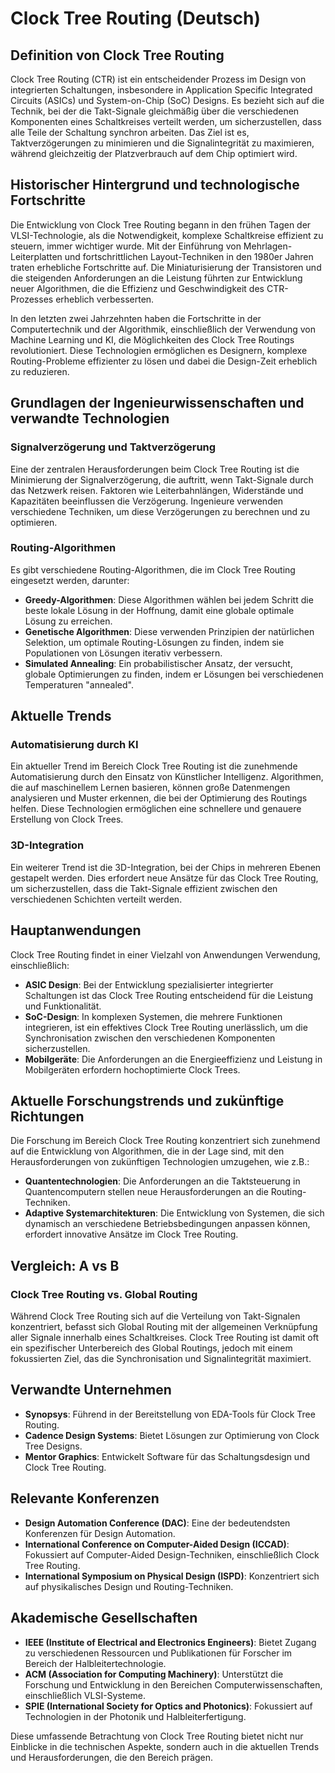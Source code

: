 # Clock Tree Routing (Deutsch)

## Definition von Clock Tree Routing

Clock Tree Routing (CTR) ist ein entscheidender Prozess im Design von integrierten Schaltungen, insbesondere in Application Specific Integrated Circuits (ASICs) und System-on-Chip (SoC) Designs. Es bezieht sich auf die Technik, bei der die Takt-Signale gleichmäßig über die verschiedenen Komponenten eines Schaltkreises verteilt werden, um sicherzustellen, dass alle Teile der Schaltung synchron arbeiten. Das Ziel ist es, Taktverzögerungen zu minimieren und die Signalintegrität zu maximieren, während gleichzeitig der Platzverbrauch auf dem Chip optimiert wird.

## Historischer Hintergrund und technologische Fortschritte

Die Entwicklung von Clock Tree Routing begann in den frühen Tagen der VLSI-Technologie, als die Notwendigkeit, komplexe Schaltkreise effizient zu steuern, immer wichtiger wurde. Mit der Einführung von Mehrlagen-Leiterplatten und fortschrittlichen Layout-Techniken in den 1980er Jahren traten erhebliche Fortschritte auf. Die Miniaturisierung der Transistoren und die steigenden Anforderungen an die Leistung führten zur Entwicklung neuer Algorithmen, die die Effizienz und Geschwindigkeit des CTR-Prozesses erheblich verbesserten.

In den letzten zwei Jahrzehnten haben die Fortschritte in der Computertechnik und der Algorithmik, einschließlich der Verwendung von Machine Learning und KI, die Möglichkeiten des Clock Tree Routings revolutioniert. Diese Technologien ermöglichen es Designern, komplexe Routing-Probleme effizienter zu lösen und dabei die Design-Zeit erheblich zu reduzieren.

## Grundlagen der Ingenieurwissenschaften und verwandte Technologien

### Signalverzögerung und Taktverzögerung

Eine der zentralen Herausforderungen beim Clock Tree Routing ist die Minimierung der Signalverzögerung, die auftritt, wenn Takt-Signale durch das Netzwerk reisen. Faktoren wie Leiterbahnlängen, Widerstände und Kapazitäten beeinflussen die Verzögerung. Ingenieure verwenden verschiedene Techniken, um diese Verzögerungen zu berechnen und zu optimieren.

### Routing-Algorithmen

Es gibt verschiedene Routing-Algorithmen, die im Clock Tree Routing eingesetzt werden, darunter:

- **Greedy-Algorithmen**: Diese Algorithmen wählen bei jedem Schritt die beste lokale Lösung in der Hoffnung, damit eine globale optimale Lösung zu erreichen.
- **Genetische Algorithmen**: Diese verwenden Prinzipien der natürlichen Selektion, um optimale Routing-Lösungen zu finden, indem sie Populationen von Lösungen iterativ verbessern.
- **Simulated Annealing**: Ein probabilistischer Ansatz, der versucht, globale Optimierungen zu finden, indem er Lösungen bei verschiedenen Temperaturen "annealed".

## Aktuelle Trends

### Automatisierung durch KI

Ein aktueller Trend im Bereich Clock Tree Routing ist die zunehmende Automatisierung durch den Einsatz von Künstlicher Intelligenz. Algorithmen, die auf maschinellem Lernen basieren, können große Datenmengen analysieren und Muster erkennen, die bei der Optimierung des Routings helfen. Diese Technologien ermöglichen eine schnellere und genauere Erstellung von Clock Trees.

### 3D-Integration

Ein weiterer Trend ist die 3D-Integration, bei der Chips in mehreren Ebenen gestapelt werden. Dies erfordert neue Ansätze für das Clock Tree Routing, um sicherzustellen, dass die Takt-Signale effizient zwischen den verschiedenen Schichten verteilt werden. 

## Hauptanwendungen

Clock Tree Routing findet in einer Vielzahl von Anwendungen Verwendung, einschließlich:

- **ASIC Design**: Bei der Entwicklung spezialisierter integrierter Schaltungen ist das Clock Tree Routing entscheidend für die Leistung und Funktionalität.
- **SoC-Design**: In komplexen Systemen, die mehrere Funktionen integrieren, ist ein effektives Clock Tree Routing unerlässlich, um die Synchronisation zwischen den verschiedenen Komponenten sicherzustellen.
- **Mobilgeräte**: Die Anforderungen an die Energieeffizienz und Leistung in Mobilgeräten erfordern hochoptimierte Clock Trees.

## Aktuelle Forschungstrends und zukünftige Richtungen

Die Forschung im Bereich Clock Tree Routing konzentriert sich zunehmend auf die Entwicklung von Algorithmen, die in der Lage sind, mit den Herausforderungen von zukünftigen Technologien umzugehen, wie z.B.:

- **Quantentechnologien**: Die Anforderungen an die Taktsteuerung in Quantencomputern stellen neue Herausforderungen an die Routing-Techniken.
- **Adaptive Systemarchitekturen**: Die Entwicklung von Systemen, die sich dynamisch an verschiedene Betriebsbedingungen anpassen können, erfordert innovative Ansätze im Clock Tree Routing.

## Vergleich: A vs B

### Clock Tree Routing vs. Global Routing

Während Clock Tree Routing sich auf die Verteilung von Takt-Signalen konzentriert, befasst sich Global Routing mit der allgemeinen Verknüpfung aller Signale innerhalb eines Schaltkreises. Clock Tree Routing ist damit oft ein spezifischer Unterbereich des Global Routings, jedoch mit einem fokussierten Ziel, das die Synchronisation und Signalintegrität maximiert.

## Verwandte Unternehmen

- **Synopsys**: Führend in der Bereitstellung von EDA-Tools für Clock Tree Routing.
- **Cadence Design Systems**: Bietet Lösungen zur Optimierung von Clock Tree Designs.
- **Mentor Graphics**: Entwickelt Software für das Schaltungsdesign und Clock Tree Routing.

## Relevante Konferenzen

- **Design Automation Conference (DAC)**: Eine der bedeutendsten Konferenzen für Design Automation.
- **International Conference on Computer-Aided Design (ICCAD)**: Fokussiert auf Computer-Aided Design-Techniken, einschließlich Clock Tree Routing.
- **International Symposium on Physical Design (ISPD)**: Konzentriert sich auf physikalisches Design und Routing-Techniken.

## Akademische Gesellschaften

- **IEEE (Institute of Electrical and Electronics Engineers)**: Bietet Zugang zu verschiedenen Ressourcen und Publikationen für Forscher im Bereich der Halbleitertechnologie.
- **ACM (Association for Computing Machinery)**: Unterstützt die Forschung und Entwicklung in den Bereichen Computerwissenschaften, einschließlich VLSI-Systeme.
- **SPIE (International Society for Optics and Photonics)**: Fokussiert auf Technologien in der Photonik und Halbleiterfertigung.

Diese umfassende Betrachtung von Clock Tree Routing bietet nicht nur Einblicke in die technischen Aspekte, sondern auch in die aktuellen Trends und Herausforderungen, die den Bereich prägen.